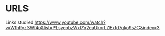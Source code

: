 # URLS
Links studied
https://www.youtube.com/watch?v=WfhRyz3Wf4o&list=PLsyeobzWxl7q2eaUkorLZExfd7qko9sZC&index=3
